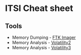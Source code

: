 # ITSI Cheat sheet

## Tools 
- Memory Dumping - [FTK Imager](https://accessdata.com/product-download/ftk-imager-version-4-2-0)
- Memory Analysis - [Volatility2]([https://volatilityfoundation.org/](https://github.com/volatilityfoundation/volatility))
- Memory Analysis - [Volatility3](https://github.com/volatilityfoundation/volatility3)
